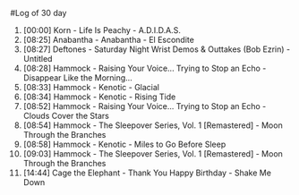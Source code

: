 #Log of 30 day

1. [00:00] Korn - Life Is Peachy - A.D.I.D.A.S.
1. [08:25] Anabantha - Anabantha - El Escondite
1. [08:27] Deftones - Saturday Night Wrist Demos & Outtakes (Bob Ezrin) - Untitled
1. [08:28] Hammock - Raising Your Voice... Trying to Stop an Echo - Disappear Like the Morning…
1. [08:33] Hammock - Kenotic - Glacial
1. [08:34] Hammock - Kenotic - Rising Tide
1. [08:52] Hammock - Raising Your Voice... Trying to Stop an Echo - Clouds Cover the Stars
1. [08:54] Hammock - The Sleepover Series, Vol. 1 [Remastered] - Moon Through the Branches
1. [08:58] Hammock - Kenotic - Miles to Go Before Sleep
1. [09:03] Hammock - The Sleepover Series, Vol. 1 [Remastered] - Moon Through the Branches
1. [14:44] Cage the Elephant - Thank You Happy Birthday - Shake Me Down
